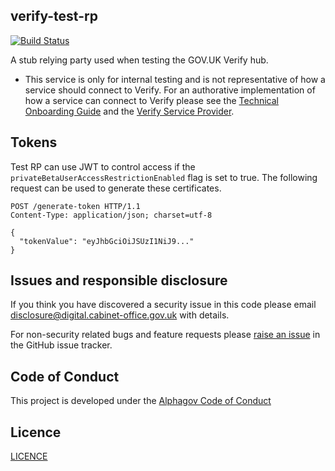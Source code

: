 ## verify-test-rp

[![Build Status](https://travis-ci.org/alphagov/verify-test-rp.svg?branch=master)](https://travis-ci.org/alphagov/verify-test-rp)

A stub relying party used when testing the GOV.UK Verify hub.

* This service is only for internal testing and is not representative of how a service should connect to Verify. For an authorative implementation of how a service can connect to Verify please see the [Technical Onboarding Guide](https://alphagov.github.io/rp-onboarding-tech-docs/) and the [Verify Service Provider](https://www.github.com/alphagov/verify-service-provider).

## Tokens

Test RP can use JWT to control access if the `privateBetaUserAccessRestrictionEnabled` flag is set to true. The following request can be used to generate these certificates.

```HTTP
POST /generate-token HTTP/1.1
Content-Type: application/json; charset=utf-8

{
  "tokenValue": "eyJhbGciOiJSUzI1NiJ9..."
}
```

## Issues and responsible disclosure

If you think you have discovered a security issue in this code please email [disclosure@digital.cabinet-office.gov.uk](mailto:disclosure@digital.cabinet-office.gov.uk) with details.

For non-security related bugs and feature requests please [raise an issue](https://github.com/alphagov/verify-test-rp/issues/new) in the GitHub issue tracker.

## Code of Conduct
This project is developed under the [Alphagov Code of Conduct](https://github.com/alphagov/code-of-conduct)

## Licence

[LICENCE](LICENCE)
